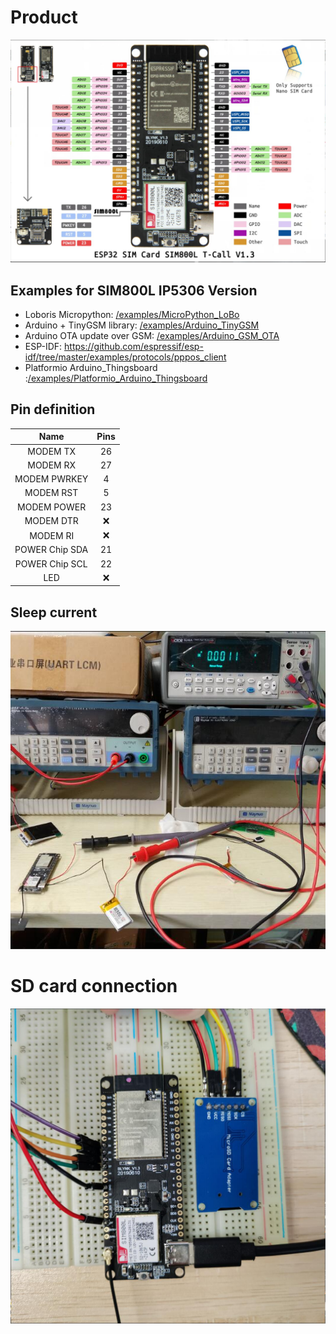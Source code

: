 # Product

![](../image/SIM800L_IP5306.jpg)


## Examples for SIM800L IP5306 Version

- Loboris Micropython: [/examples/MicroPython_LoBo](../examples/MicroPython_LoBo)
- Arduino + TinyGSM library: [/examples/Arduino_TinyGSM](../examples/Arduino_TinyGSM)
- Arduino OTA update over GSM: [/examples/Arduino_GSM_OTA](../examples/Arduino_GSM_OTA)
- ESP-IDF: https://github.com/espressif/esp-idf/tree/master/examples/protocols/pppos_client
- Platformio Arduino_Thingsboard :[/examples/Platformio_Arduino_Thingsboard](../examples/Platformio_Arduino_Thingsboard)

##  Pin definition
|      Name      | Pins  |
| :------------: | :---: |
|   MODEM  TX    |  26   |
|   MODEM  RX    |  27   |
|  MODEM PWRKEY  |   4   |
|   MODEM RST    |   5   |
|  MODEM POWER   |  23   |
|   MODEM DTR    |   ❌   |
|    MODEM RI    |   ❌   |
| POWER Chip SDA |  21   |
| POWER Chip SCL |  22   |
|      LED       |   ❌   |

## Sleep current
![](../image/SIM800L_IP5306_SLEEP.jpg)

# SD card connection
![](../image/SIM800L-IP5306-SD.jpg)